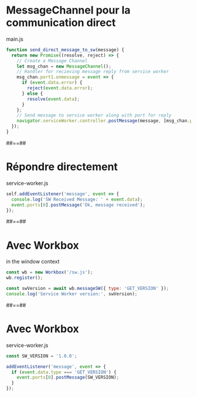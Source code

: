 <!-- .slide: class="with-code" -->

# MessageChannel pour la communication direct

main.js

```javascript
function send_direct_message_to_sw(message) {
  return new Promise((resolve, reject) => {
    // Create a Message Channel
    let msg_chan = new MessageChannel();
    // Handler for recieving message reply from service worker
    msg_chan.port1.onmessage = event => {
      if (event.data.error) {
        reject(event.data.error);
      } else {
        resolve(event.data);
      }
    };
    // Send message to service worker along with port for reply
    navigator.serviceWorker.controller.postMessage(message, [msg_chan.port2]);
  });
}
```

<!-- .element: class="big-code" -->

##==##

<!-- .slide: class="with-code" -->

# Répondre directement

service-worker.js

```javascript
self.addEventListener('message', event => {
  console.log('SW Received Message: ' + event.data);
  event.ports[0].postMessage('Ok, message received');
});
```

<!-- .element: class="big-code" -->

##==##

<!-- .slide: class="with-code" data-background="#fb8c00" -->

# Avec Workbox

<!-- .element: style="color:white" -->

in the window context

```javascript
const wb = new Workbox('/sw.js');
wb.register();

const swVersion = await wb.messageSW({ type: 'GET_VERSION' });
console.log('Service Worker version:', swVersion);
```

<!-- .element: class="big-code" -->

##==##

<!-- .slide: class="with-code" data-background="#fb8c00" -->

# Avec Workbox

<!-- .element: style="color:white" -->

service-worker.js

```javascript
const SW_VERSION = '1.0.0';

addEventListener('message', event => {
  if (event.data.type === 'GET_VERSION') {
    event.ports[0].postMessage(SW_VERSION);
  }
});
```

<!-- .element: class="big-code" -->
